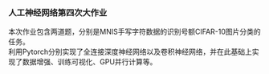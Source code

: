 ### 人工神经网络第四次大作业  
本次作业包含两道题，分别是MNIS手写字符数据的识别号额CIFAR-10图片分类的任务。  
利用Pytorch分别实现了全连接深度神经网络以及卷积神经网络，并在此基础上实现了数据增强、训练可视化、GPU并行计算等。  
